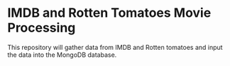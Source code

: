 # IMDB and Rotten Tomatoes Movie Processing
This repository will gather data from IMDB and Rotten tomatoes
and input the data into the MongoDB database.